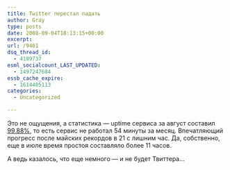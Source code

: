 ```yaml
---
title: Twitter перестал падать
author: Gray
type: posts
date: 2008-09-04T18:13:15+00:00
excerpt:
url: /9461
dsq_thread_id:
  - 4189737
esml_socialcount_LAST_UPDATED:
  - 1497247684
essb_cache_expire:
  - 1614405113
categories:
  - Uncategorized

---
```








Это не ощущения, а статистика &#8212; uptime сервиса за август составил <a href="http://www.pingdom.com/reports/vb1395a6sww3/check_overview/?name=twitter.com%2Fhome" target="_blank">99,88%</a>, то есть сервис не работал 54 минуты за месяц. Впечатляющий прогресс после майских рекордов в 21 с лишним час. Да, собственно, еще в июле время простоя составляло более 11 часов.

А ведь казалось, что еще немного &#8212; и не будет Твиттера&#8230;